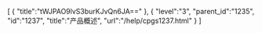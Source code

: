 [
	{
		"title":"tWJPAO9lvS3burKJvQn6JA=="
	},
	{
		"level":"3",
		"parent_id":"1235",
		"id":"1237",
		"title":"产品概述",
		"url":"/help/cpgs1237.html"
	}
]